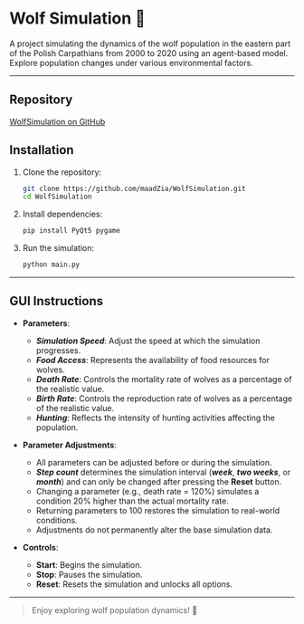# Wolf Simulation :paw_prints:

A project simulating the dynamics of the wolf population in the eastern part of the Polish Carpathians from 2000 to 2020 using an agent-based model. Explore population changes under various environmental factors.

---
## Repository
[WolfSimulation on GitHub](https://github.com/maadZia/WolfSimulation)

## Installation

1. Clone the repository:

   ```bash
   git clone https://github.com/maadZia/WolfSimulation.git
   cd WolfSimulation
   ```

2. Install dependencies:

   ```bash
   pip install PyQt5 pygame
   ```

3. Run the simulation:

   ```bash
   python main.py
   ```

---

## GUI Instructions

- **Parameters**:
  - ***Simulation Speed***: Adjust the speed at which the simulation progresses.
  - ***Food Access***: Represents the availability of food resources for wolves.
  - ***Death Rate***: Controls the mortality rate of wolves as a percentage of the realistic value.
  - ***Birth Rate***: Controls the reproduction rate of wolves as a percentage of the realistic value.
  - ***Hunting***: Reflects the intensity of hunting activities affecting the population.
  
- **Parameter Adjustments**:
  - All parameters can be adjusted before or during the simulation.
  - ***Step count*** determines the simulation interval (***week***, ***two weeks***, or ***month***) and can only be changed after pressing the **Reset** button.
  - Changing a parameter (e.g., death rate = 120%) simulates a condition 20% higher than the actual mortality rate.
  - Returning parameters to 100 restores the simulation to real-world conditions.
  - Adjustments do not permanently alter the base simulation data.
    
- **Controls**:
  - **Start**: Begins the simulation.
  - **Stop**: Pauses the simulation.
  - **Reset**: Resets the simulation and unlocks all options.

---


> Enjoy exploring wolf population dynamics! :wolf:

